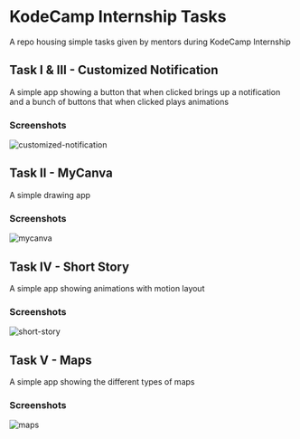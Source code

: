 # KodeCamp Internship Tasks

A repo housing simple tasks given by mentors during KodeCamp Internship

## Task I & III - Customized Notification
A simple app showing a button that when clicked brings up a notification and a bunch of buttons that
when clicked plays animations

### Screenshots
![customized-notification](./screenshots/customized-notification.png)

## Task II - MyCanva
A simple drawing app
### Screenshots
![mycanva](./screenshots/mycanva.png)

## Task IV - Short Story
A simple app showing animations with motion layout
### Screenshots
![short-story](./screenshots/short-story.png)

## Task V - Maps
A simple app showing the different types of maps
### Screenshots
![maps](./screenshots/maps.png)